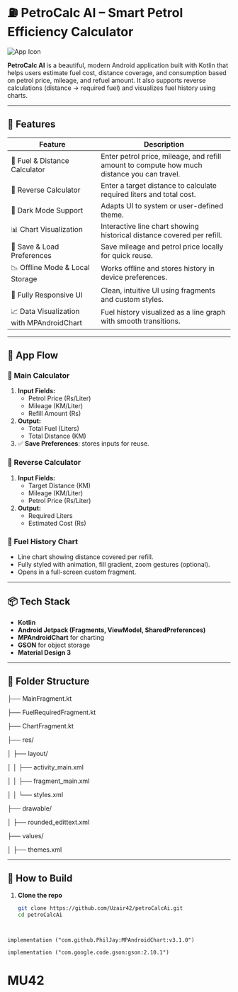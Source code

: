 # ⛽ PetroCalc AI – Smart Petrol Efficiency Calculator

![App Icon](https://github.com/Uzair42/petroCalcAi/assets/your-image-here.png)

**PetroCalc AI** is a beautiful, modern Android application built with Kotlin that helps users estimate fuel cost, distance coverage, and consumption based on petrol price, mileage, and refuel amount. It also supports reverse calculations (distance → required fuel) and visualizes fuel history using charts.

---

## 🚀 Features

| Feature                            | Description |
|------------------------------------|-------------|
| 🔢 Fuel & Distance Calculator      | Enter petrol price, mileage, and refill amount to compute how much distance you can travel. |
| 🔄 Reverse Calculator              | Enter a target distance to calculate required liters and total cost. |
| 🌙 Dark Mode Support               | Adapts UI to system or user-defined theme. |
| 📊 Chart Visualization             | Interactive line chart showing historical distance covered per refill. |
| 💾 Save & Load Preferences         | Save mileage and petrol price locally for quick reuse. |
| 📉 Offline Mode & Local Storage    | Works offline and stores history in device preferences. |
| 📱 Fully Responsive UI             | Clean, intuitive UI using fragments and custom styles. |
| 📈 Data Visualization with MPAndroidChart | Fuel history visualized as a line graph with smooth transitions. |

---

## 📲 App Flow

### 🔹 Main Calculator
1. **Input Fields:**
   - Petrol Price (Rs/Liter)
   - Mileage (KM/Liter)
   - Refill Amount (Rs)
2. **Output:**
   - Total Fuel (Liters)
   - Total Distance (KM)
3. ✅ **Save Preferences**: stores inputs for reuse.

### 🔹 Reverse Calculator
1. **Input Fields:**
   - Target Distance (KM)
   - Mileage (KM/Liter)
   - Petrol Price (Rs/Liter)
2. **Output:**
   - Required Liters
   - Estimated Cost (Rs)

### 🔹 Fuel History Chart
- Line chart showing distance covered per refill.
- Fully styled with animation, fill gradient, zoom gestures (optional).
- Opens in a full-screen custom fragment.

---

## 📦 Tech Stack

- **Kotlin**
- **Android Jetpack (Fragments, ViewModel, SharedPreferences)**
- **MPAndroidChart** for charting
- **GSON** for object storage
- **Material Design 3**

---


## 📁 Folder Structure

 ├── MainFragment.kt

 ├── FuelRequiredFragment.kt

 ├── ChartFragment.kt

├── res/

 │ ├── layout/

   │ │ ├── activity_main.xml

   │ │ ├── fragment_main.xml
   
 │ │ └── styles.xml
 
├── drawable/

 │ ├── rounded_edittext.xml
 
├── values/

 │ ├── themes.xml
 



---

## 🔧 How to Build

1. **Clone the repo**
   ``` bash
   git clone https://github.com/Uzair42/petroCalcAi.git
   cd petroCalcAi



 ``` Dependencies

 implementation ("com.github.PhilJay:MPAndroidChart:v3.1.0")

 implementation ("com.google.code.gson:gson:2.10.1")

```

# MU42 


